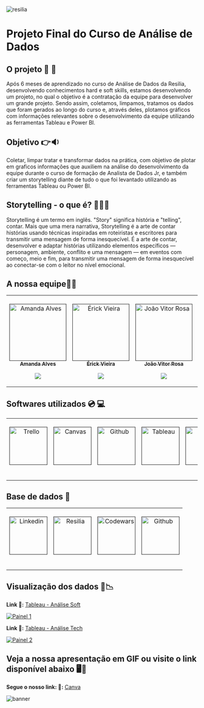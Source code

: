 ![resilia](https://user-images.githubusercontent.com/77132612/201170243-8c384696-19aa-4e1a-9e67-3d607d9cd418.png)
# Projeto Final do Curso de Análise de Dados 

## **O projeto :open_book:	:movie_camera:**
  Após 6 meses de aprendizado no curso de Análise de Dados da Resilia, desenvolvendo conhecimentos hard e soft skills, estamos desenvolvendo um projeto, no qual o objetivo é a contratação da equipe para desenvolver um grande projeto. Sendo assim, coletamos, limpamos, tratamos os dados que foram gerados ao longo do curso e, através deles, plotamos gráficos com informações relevantes sobre o desenvolvimento da equipe utilizando as ferramentas Tableau e Power BI.

## **Objetivo :point_right::sound:**
  Coletar, limpar tratar e transformar dados na prática, com objetivo de plotar em graficos informações que auxiliem na análise do desenvolvimento da equipe durante o curso de formação de Analista de Dados Jr, e também criar um storytelling diante de tudo o que foi levantado utilizando as ferramentas Tableau ou Power BI.
 
 ## **Storytelling - o que é? 	:teacher::mag_right:**
   Storytelling é um termo em inglês. "Story" significa história e "telling", contar. Mais que uma mera narrativa, Storytelling é a arte de contar histórias usando técnicas inspiradas em roteiristas e escritores para transmitir uma mensagem de forma inesquecível. É a arte de contar, desenvolver e adaptar histórias utilizando elementos específicos — personagem, ambiente, conflito e uma mensagem — em eventos com começo, meio e fim, para transmitir uma mensagem de forma inesquecível ao conectar-se com o leitor no nível emocional.

## **A nossa equipe:frowning_person::yellow_heart:**
<table align="center">
  
  <td align="center"><br>
        <a href="">
            <img src="https://i.imgur.com/c4HKS4y.png" title="source: imgur.com" width="150px;" alt="Amanda Alves" style="max-width:100%;">
            <br><sub><b>Amanda Alves</b></sub><br>
        <p align="center">
            </a>    
            <a href="https://github.com/AmandaAlR">
                   <img src="https://img.shields.io/badge/-Github-000?style=flat-square&logo=Github&logoColor=white&link=https://github.com/AmandaAlR">
            </a>
       </p>
</td>
  <td align="center"><br>
        <a href="">
            <img src="https://i.imgur.com/nRmIkBI.png" width="150px;" alt="Érick Vieira" style="max-width:100%;">
            <br><sub><b>Érick Vieira</b></sub><br>
        <p align="center">
            </a>    
            <a href="https://github.com/XxMeckxX">
                   <img src="https://img.shields.io/badge/-Github-000?style=flat-square&logo=Github&logoColor=white&link=https://github.com/XxMeckxX">
            </a>
       </p>
</td>
<td align="center"><br>
        <a href="">
            <img src="https://i.imgur.com/5LmfbuP.png" width="150px;" align="center"; alt="João Vitor Rosa" style="max-width:100%;">
            <br><sub><b>João Vitor Rosa</b></sub><br>
        <p align="center">
            </a>    
            <a href="https://github.com/joaorosa2">
                   <img src="https://img.shields.io/badge/-Github-000?style=flat-square&logo=Github&logoColor=white&link=https://github.com/joaorosa2">
            </a>
       </p>
       
 </td>
  <td align="center"><br>
        <a href="">
            <img src="https://i.imgur.com/okbsdTy.png" width="150px;" alt="Marcus Vinicius" style="max-width:100%;">
            <br><sub><b>Marcus Vinicius</b></sub><br>
        <p align="center">
            </a>    
            <a href="https://github.com/marcus-vn-santos">
                   <img src="https://img.shields.io/badge/-Github-000?style=flat-square&logo=Github&logoColor=white&link=https://github.com/marcus-vn-santos">
            </a>
       </p>
    </td>
  <td align="center"><br>
        <a href="">
            <img src="https://i.imgur.com/AArv5Cu.png" width="150px;" alt="Stephanie Fernandes" style="max-width:100%;">
            <br><sub><b>Stephanie Fernandes</b></sub><br>
        <p align="center">
            </a>    
            <a href="https://github.com/stefernandes23">
                   <img src="https://img.shields.io/badge/-Github-000?style=flat-square&logo=Github&logoColor=white&link=https://github.com/stefernandes23">
            </a>
       </p>       
</table>

## **Softwares utilizados :cd: :computer:**

<table align="center">

  <td  align="center"><br>
        <a href="">
            <img src="https://cdn.jsdelivr.net/gh/devicons/devicon/icons/trello/trello-plain-wordmark.svg" width="100px;" alt="Trello" style="max-width:100%;" style="max-width:100%;"  />
            <br><sub><b></b></sub><br>
        <p align="center">
            </a>
</td>
  <td align="center"><br>
        <a href="">
            <img src="https://i.ibb.co/pxjbzyh/canva-removebg-preview.png" width="100px;" alt="Canvas" style="max-width:100%;">
            <br><sub><b></b></sub><br>
        <p align="center">
       </p>
</td>
<td  align="center"><br>
        <a href="">
            <img src="https://cdn.discordapp.com/attachments/982059488276283472/1040309245767331840/unknown.png" width="100px;" alt="Github" style="max-width:100%;">
            <br><sub><b></b></sub><br>
        <p align="center">
       </p> 
 </td>
  <td  align="center"><br>
        <a href="">
            <img src="https://i.ibb.co/crCrKV6/TABLEAU-removebg-preview.png" width="100px;" alt="Tableau" style="max-width:100%;">
            <br><sub><b></b></sub><br>
        <p align="center">
       </p>
    </td>
  <td  align="center"><br>
        <a href="">
            <img src="https://i.ibb.co/RpSzy14/sheets-removebg-preview.png" width="100px;" alt="sheets" style="max-width:100%;">
            <br><sub><b></b></sub><br>
        <p align="center">
       </p>
    </td>
    <td align="center"><br>
        <a href="">
            <img src="https://i.ibb.co/Ky4r6Kp/discord-removebg-preview.png" width="100px;" alt="Trello" style="max-width:100%;" style="max-width:100%;" />
            <br><sub><b></b></sub><br>
        <p align="center">
            </a>
    </td>
</table>

## Base de dados :game_die:

<table align="center">

  <td  align="center"><br>
        <a href="">
            <img src="https://cdn.jsdelivr.net/gh/devicons/devicon/icons/linkedin/linkedin-original-wordmark.svg" width="100px;" alt="Linkedin" style="max-width:100%;" style="max-width:100%;"  />
            <br><sub><b></b></sub><br>
        <p align="center">
            </a>
</td>
  <td align="center"><br>
        <a href="">
            <img src="https://www.resilia.com.br/wp-content/themes/resiliaTheme/assets/images/logo.png" width="100px;" alt="Resilia" style="max-width:100%;">
            <br><sub><b></b></sub><br>
        <p align="center">
       </p>
</td>
<td  align="center"><br>
        <a href="">
            <img src="https://encrypted-tbn0.gstatic.com/images?q=tbn:ANd9GcSDJ37g_YFjz3M4ooSxJKE4YRQYjZzEVHqoFA&usqp=CAU.png" width="100px;" alt="Codewars" style="max-width:100%;">
            <br><sub><b></b></sub><br>
        <p align="center">
       </p> 
 </td>
<td  align="center"><br>
        <a href="">
            <img src="https://cdn.discordapp.com/attachments/982059488276283472/1040309245767331840/unknown.png" width="100px;" alt="Github" style="max-width:100%;">
            <br><sub><b></b></sub><br>
        <p align="center">
       </p> 
            </a>
    </td>
</table>

## **Visualização dos dados 	:game_die::chart_with_downwards_trend:**
**Link :link::** [Tableau - Análise Soft](https://public.tableau.com/views/Projeto_16677775291320/Painel1?:language=pt-BR&publish=yes&:display_count=n&:origin=viz_share_link)

<div class='tableauPlaceholder' id='viz1668083964162' style='position: relative'><noscript><a href='#'><img alt='Painel 1 ' src='https:&#47;&#47;public.tableau.com&#47;static&#47;images&#47;Pr&#47;Projeto_16677775291320&#47;Painel1&#47;1_rss.png' style='border: none' /></a></noscript><object class='tableauViz'  style='display:none;'><param name='host_url' value='https%3A%2F%2Fpublic.tableau.com%2F' /> <param name='embed_code_version' value='3' /> <param name='site_root' value='' /><param name='name' value='Projeto_16677775291320&#47;Painel1' /><param name='tabs' value='no' /><param name='toolbar' value='yes' /><param name='static_image' value='https:&#47;&#47;public.tableau.com&#47;static&#47;images&#47;Pr&#47;Projeto_16677775291320&#47;Painel1&#47;1.png' /> <param name='animate_transition' value='yes' /><param name='display_static_image' value='yes' /><param name='display_spinner' value='yes' /><param name='display_overlay' value='yes' /><param name='display_count' value='yes' /><param name='language' value='pt-BR' /></object></div>    

**Link :link::** [Tableau - Análise Tech](https://public.tableau.com/app/profile/jo.o.vitor.rosa7555/viz/Projeto_16680905152810/Painel2?publish=yes)
<div class='tableauPlaceholder' id='viz1668168394806' style='position: relative'><noscript><a href='#'><img alt='Painel 2 ' src='https:&#47;&#47;public.tableau.com&#47;static&#47;images&#47;Pr&#47;Projeto_16680905152810&#47;Painel2&#47;1_rss.png' style='border: none' /></a></noscript><object class='tableauViz'  style='display:none;'><param name='host_url' value='https%3A%2F%2Fpublic.tableau.com%2F' /> <param name='embed_code_version' value='3' /> <param name='site_root' value='' /><param name='name' value='Projeto_16680905152810&#47;Painel2' /><param name='tabs' value='no' /><param name='toolbar' value='yes' /><param name='static_image' value='https:&#47;&#47;public.tableau.com&#47;static&#47;images&#47;Pr&#47;Projeto_16680905152810&#47;Painel2&#47;1.png' /> <param name='animate_transition' value='yes' /><param name='display_static_image' value='yes' /><param name='display_spinner' value='yes' /><param name='display_overlay' value='yes' /><param name='display_count' value='yes' /><param name='language' value='pt-BR' /><param name='filter' value='publish=yes' /></object></div>                

## **Veja a nossa apresentação em GIF ou visite o link disponível abaixo  	:desktop_computer::movie_camera:**

**Segue o nosso link: :link::**
 [Canva](https://www.canva.com/design/DAFO4J8xzTs/y1UIW9NqJAzympSYe5q3Sg/view?utm_content=DAFO4J8xzTs&utm_campaign=designshare&utm_medium=link&utm_source=homepage_design_menu) 
 

![banner](https://media.giphy.com/media/Qh84iS3MD010NiFlgH/giphy.gif)


